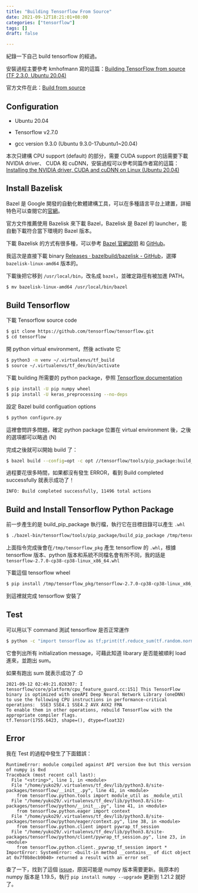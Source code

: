 ```yaml
---
title: "Building Tensorflow From Source"
date: 2021-09-12T18:21:01+08:00
categories: ["tensorflow"]
tags: []
draft: false

---
```


紀錄一下自己 build tensorflow 的經過。

<!--more-->

安裝過程主要參考 kmhofmann 寫的這篇：[Building TensorFlow from source (TF 2.3.0, Ubuntu 20.04)](https://gist.github.com/kmhofmann/e368a2ebba05f807fa1a90b3bf9a1e03)

官方文件在此：[Build from source](https://www.tensorflow.org/install/source)

## Configuration

- Ubuntu 20.04
- Tensorflow v2.7.0

- gcc version 9.3.0 (Ubuntu 9.3.0-17ubuntu1~20.04)

本次只建構 CPU support (default) 的部分，需要 CUDA support 的話需要下載 NVIDIA driver、 CUDA 和 cuDNN，安裝過程可以參考同篇作者寫的這篇：[Installing the NVIDIA driver, CUDA and cuDNN on Linux (Ubuntu 20.04)](https://gist.github.com/kmhofmann/cee7c0053da8cc09d62d74a6a4c1c5e4)

## Install Bazelisk

Bazel 是 Google 開發的自動化軟體建構工具，可以在多種語言平台上建置，詳細特色可以查閱它的[官網](https://bazel.build/)。

官方文件推薦使用 Bazelisk 來下載 Bazel，Bazelisk 是 Bazel 的 launcher，能自動下載符合當下環境的 Bazel 版本。

下載 Bazelisk 的方式有很多種，可以參考 [Bazel 官網說明](https://docs.bazel.build/versions/main/install-bazelisk.html) 和 [GitHub](https://github.com/bazelbuild/bazelisk)。

我這次是直接下載 binary [
Releases · bazelbuild/bazelisk - GitHub](https://github.com/bazelbuild/bazelisk/releases)，選擇 `bazelisk-linux-amd64` 版本的。

下載後把它移到 `/usr/local/bin`，改名成 `bazel`，並確定路徑有被加進 PATH。  

```bash
$ mv bazelisk-linux-amd64 /usr/local/bin/bazel
```

## Build Tensorflow

下載 Tensorflow source code

```bash
$ git clone https://github.com/tensorflow/tensorflow.git
$ cd tensorflow
```

開 python virtual environment，然後 activate 它

```bash
$ python3 -m venv ~/.virtualenvs/tf_build
$ source ~/.virtualenvs/tf_dev/bin/activate
```

下載 building 所需要的 python package，參照 [Tensorflow documentation](https://www.tensorflow.org/install/source)

```bash
$ pip install -U pip numpy wheel
$ pip install -U keras_preprocessing --no-deps
```

設定 Bazel build configuation options

```bash
$ python configure.py
```

這裡會問許多問題，確定 python package 位置在 virtual environment 後，之後的選項都可以略過 (N)

完成之後就可以開始 build 了：

```bash
$ bazel build --config=opt -c opt //tensorflow/tools/pip_package:build_pip_package
```

過程要花很多時間，如果都沒有發生 ERROR，看到 Build completed successfully 就表示成功了！

```
INFO: Build completed successfully, 11496 total actions
```

## Build and Install Tensorflow Python Package

前一步產生的是 build_pip_package 執行檔，執行它在目標目錄可以產生 `.whl`

```bash
$ ./bazel-bin/tensorflow/tools/pip_package/build_pip_package /tmp/tensorflow_pkg
```

上面指令完成後會在`/tmp/tensorflow_pkg` 產生 tensorflow 的 `.whl`，根據 tensorflow 版本、python 版本和系統不同檔名會有所不同，我的話是 `tensorflow-2.7.0-cp38-cp38-linux_x86_64.whl` 

下載這個 tensorflow wheel

```bash
$ pip install /tmp/tensorflow_pkg/tensorflow-2.7.0-cp38-cp38-linux_x86_64.whl
```

到這裡就完成 tensorflow 安裝了

## Test

可以用以下 command 測試 tensorflow 是否正常運作

```bash
$ python -c "import tensorflow as tf;print(tf.reduce_sum(tf.random.normal([1000, 1000])))"
```

它會列出所有 initialization message，可藉此知道 libarary 是否能被順利 load 進來，並跑出 sum。

如果有跑出 sum 就表示成功了 :D

```
2021-09-12 02:49:21.028307: I tensorflow/core/platform/cpu_feature_guard.cc:151] This TensorFlow binary is optimized with oneAPI Deep Neural Network Library (oneDNN) to use the following CPU instructions in performance-critical operations:  SSE3 SSE4.1 SSE4.2 AVX AVX2 FMA
To enable them in other operations, rebuild TensorFlow with the appropriate compiler flags.
tf.Tensor(1755.6423, shape=(), dtype=float32)
```

## Error

我在 Test 的過程中發生了下面錯誤：

```
RuntimeError: module compiled against API version 0xe but this version of numpy is 0xd
Traceback (most recent call last):
  File "<string>", line 1, in <module>
  File "/home/yuko29/.virtualenvs/tf_dev/lib/python3.8/site-packages/tensorflow/__init__.py", line 41, in <module>
    from tensorflow.python.tools import module_util as _module_util
  File "/home/yuko29/.virtualenvs/tf_dev/lib/python3.8/site-packages/tensorflow/python/__init__.py", line 41, in <module>
    from tensorflow.python.eager import context
  File "/home/yuko29/.virtualenvs/tf_dev/lib/python3.8/site-packages/tensorflow/python/eager/context.py", line 38, in <module>
    from tensorflow.python.client import pywrap_tf_session
  File "/home/yuko29/.virtualenvs/tf_dev/lib/python3.8/site-packages/tensorflow/python/client/pywrap_tf_session.py", line 23, in <module>
    from tensorflow.python.client._pywrap_tf_session import *
ImportError: SystemError: <built-in method __contains__ of dict object at 0x7f0b8ecb9040> returned a result with an error set
```

查了一下，找到了這個 [issue](https://github.com/freqtrade/freqtrade/issues/4281)，原因可能是 numpy 版本需要更新。我原本的 numpy 版本是 1.19.5，執行 `pip install numpy --upgrade` 更新到 1.21.2 就好了。
